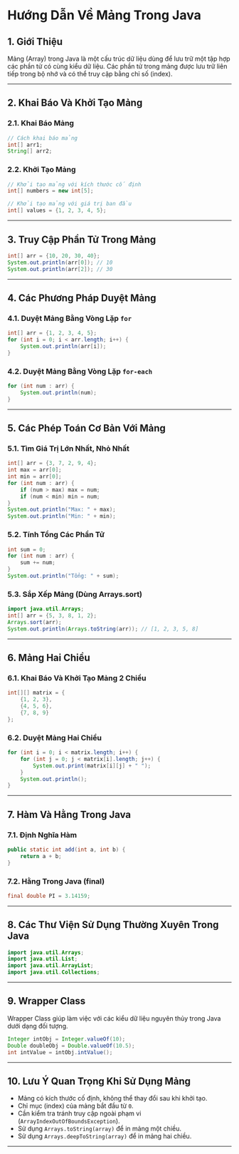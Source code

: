 # Hướng Dẫn Về Mảng Trong Java

## 1. Giới Thiệu
Mảng (Array) trong Java là một cấu trúc dữ liệu dùng để lưu trữ một tập hợp các phần tử có cùng kiểu dữ liệu. Các phần tử trong mảng được lưu trữ liên tiếp trong bộ nhớ và có thể truy cập bằng chỉ số (index).

---

## 2. Khai Báo Và Khởi Tạo Mảng
### 2.1. Khai Báo Mảng
```java
// Cách khai báo mảng
int[] arr1;
String[] arr2;
```

### 2.2. Khởi Tạo Mảng
```java
// Khởi tạo mảng với kích thước cố định
int[] numbers = new int[5];

// Khởi tạo mảng với giá trị ban đầu
int[] values = {1, 2, 3, 4, 5};
```

---

## 3. Truy Cập Phần Tử Trong Mảng
```java
int[] arr = {10, 20, 30, 40};
System.out.println(arr[0]); // 10
System.out.println(arr[2]); // 30
```

---

## 4. Các Phương Pháp Duyệt Mảng
### 4.1. Duyệt Mảng Bằng Vòng Lặp `for`
```java
int[] arr = {1, 2, 3, 4, 5};
for (int i = 0; i < arr.length; i++) {
    System.out.println(arr[i]);
}
```

### 4.2. Duyệt Mảng Bằng Vòng Lặp `for-each`
```java
for (int num : arr) {
    System.out.println(num);
}
```

---

## 5. Các Phép Toán Cơ Bản Với Mảng
### 5.1. Tìm Giá Trị Lớn Nhất, Nhỏ Nhất
```java
int[] arr = {3, 7, 2, 9, 4};
int max = arr[0];
int min = arr[0];
for (int num : arr) {
    if (num > max) max = num;
    if (num < min) min = num;
}
System.out.println("Max: " + max);
System.out.println("Min: " + min);
```

### 5.2. Tính Tổng Các Phần Tử
```java
int sum = 0;
for (int num : arr) {
    sum += num;
}
System.out.println("Tổng: " + sum);
```

### 5.3. Sắp Xếp Mảng (Dùng Arrays.sort)
```java
import java.util.Arrays;
int[] arr = {5, 3, 8, 1, 2};
Arrays.sort(arr);
System.out.println(Arrays.toString(arr)); // [1, 2, 3, 5, 8]
```

---

## 6. Mảng Hai Chiều
### 6.1. Khai Báo Và Khởi Tạo Mảng 2 Chiều
```java
int[][] matrix = {
    {1, 2, 3},
    {4, 5, 6},
    {7, 8, 9}
};
```

### 6.2. Duyệt Mảng Hai Chiều
```java
for (int i = 0; i < matrix.length; i++) {
    for (int j = 0; j < matrix[i].length; j++) {
        System.out.print(matrix[i][j] + " ");
    }
    System.out.println();
}
```

---

## 7. Hàm Và Hằng Trong Java
### 7.1. Định Nghĩa Hàm
```java
public static int add(int a, int b) {
    return a + b;
}
```

### 7.2. Hằng Trong Java (final)
```java
final double PI = 3.14159;
```

---

## 8. Các Thư Viện Sử Dụng Thường Xuyên Trong Java
```java
import java.util.Arrays;
import java.util.List;
import java.util.ArrayList;
import java.util.Collections;
```

---

## 9. Wrapper Class
Wrapper Class giúp làm việc với các kiểu dữ liệu nguyên thủy trong Java dưới dạng đối tượng.
```java
Integer intObj = Integer.valueOf(10);
Double doubleObj = Double.valueOf(10.5);
int intValue = intObj.intValue();
```

---

## 10. Lưu Ý Quan Trọng Khi Sử Dụng Mảng
- Mảng có kích thước cố định, không thể thay đổi sau khi khởi tạo.
- Chỉ mục (index) của mảng bắt đầu từ `0`.
- Cần kiểm tra tránh truy cập ngoài phạm vi (`ArrayIndexOutOfBoundsException`).
- Sử dụng `Arrays.toString(array)` để in mảng một chiều.
- Sử dụng `Arrays.deepToString(array)` để in mảng hai chiều.

---




